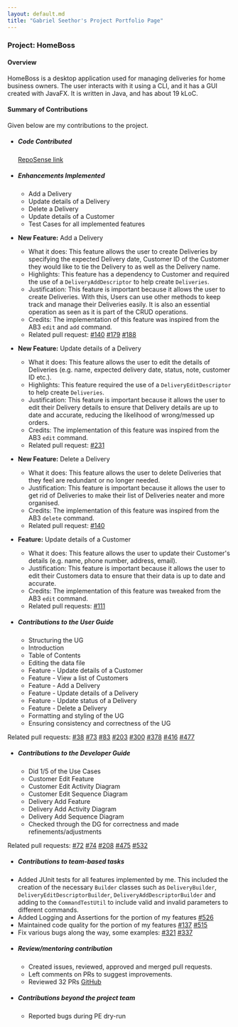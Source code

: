 ```yaml
---
layout: default.md
title: "Gabriel Seethor's Project Portfolio Page"
---
```


### Project: HomeBoss

#### Overview
HomeBoss is a desktop application used for managing deliveries for home business owners.
The user interacts with it using a CLI, and it has a GUI created with JavaFX.
It is written in Java, and has about 19 kLoC.

#### Summary of Contributions
Given below are my contributions to the project.

- ##### Code Contributed
  [RepoSense link](https://nus-cs2103-ay2324s1.github.io/tp-dashboard/?search=gabriel4357&breakdown=false&sort=groupTitle%20dsc&sortWithin=title&since=2023-09-22&timeframe=commit&mergegroup=&groupSelect=groupByRepos)

- ##### Enhancements Implemented
    * Add a Delivery
    * Update details of a Delivery 
    * Delete a Delivery
    * Update details of a Customer
    * Test Cases for all implemented features 

* **New Feature:** Add a Delivery
  * What it does: This feature allows the user to create Deliveries by specifying the expected Delivery date, 
    Customer ID of the Customer they would like to tie the Delivery to as well as the Delivery name.
  * Highlights: This feature has a dependency to Customer and required the use of a `DeliveryAddDescriptor` to help 
    create `Deliveries`.
  * Justification: This feature is important because it allows the user to create Deliveries. With this, Users can 
    use other methods to keep track and manage their Deliveries easily. It is also an essential operation as seen as it is 
    part of the 
    CRUD operations.
  * Credits: The implementation of this feature was inspired from the AB3 `edit` and `add` command.
  * Related pull request: [#140](https://github.com/AY2324S1-CS2103T-T13-3/tp/pull/140)
    [#179](https://github.com/AY2324S1-CS2103T-T13-3/tp/pull/179)
    [#188](https://github.com/AY2324S1-CS2103T-T13-3/tp/pull/188)

* **New Feature:** Update details of a Delivery
  * What it does: This feature allows the user to edit the details of Deliveries (e.g. name, expected delivery date, 
    status, note, customer ID etc.).
  * Highlights: This feature required the use of a `DeliveryEditDescriptor` to help
    create `Deliveries`.
  * Justification:  This feature is important because it allows the user to edit their Delivery details to ensure that
    Delivery details are up to date and accurate, reducing the likelihood of wrong/messed up orders.
  * Credits: The implementation of this feature was inspired from the AB3 `edit` command.
  * Related pull request: [#231](https://github.com/AY2324S1-CS2103T-T13-3/tp/pull/231)

* **New Feature:** Delete a Delivery
  * What it does: This feature allows the user to delete Deliveries that they feel are redundant or no longer needed.
  * Justification: This feature is important because it allows the user to get rid of Deliveries to make their list 
    of Deliveries neater and more organised.
  * Credits: The implementation of this feature was inspired from the AB3 `delete` command.
  * Related pull request: [#140](https://github.com/AY2324S1-CS2103T-T13-3/tp/pull/140)
   

* **Feature:** Update details of a Customer
  * What it does: This feature allows the user to update their Customer's details (e.g. name, phone number, address,
    email).
  * Justification: This feature is important because it allows the user to edit their Customers data to ensure that
    their data is up to date and accurate. 
  * Credits: The implementation of this feature was tweaked from the AB3 `edit` command.
  * Related pull requests: [#111](https://github.com/AY2324S1-CS2103T-T13-3/tp/pull/111)

  
- ##### Contributions to the User Guide
    * Structuring the UG
    * Introduction
    * Table of Contents
    * Editing the data file 
    * Feature - Update details of a Customer
    * Feature - View a list of Customers
    * Feature - Add a Delivery
    * Feature - Update details of a Delivery
    * Feature - Update status of a Delivery
    * Feature - Delete a Delivery
    * Formatting and styling of the UG
    * Ensuring consistency and correctness of the UG 
  
Related pull requests: 
[#38](https://github.com/AY2324S1-CS2103T-T13-3/tp/pull/38)
[#73](https://github.com/AY2324S1-CS2103T-T13-3/tp/pull/73)
[#83](https://github.com/AY2324S1-CS2103T-T13-3/tp/pull/83)
[#203](https://github.com/AY2324S1-CS2103T-T13-3/tp/pull/203) 
[#300](https://github.com/AY2324S1-CS2103T-T13-3/tp/pull/300) 
[#378](https://github.com/AY2324S1-CS2103T-T13-3/tp/pull/378) 
[#416](https://github.com/AY2324S1-CS2103T-T13-3/tp/pull/416) 
[#477](https://github.com/AY2324S1-CS2103T-T13-3/tp/pull/477) 

 

- ##### Contributions to the Developer Guide
    * Did 1/5 of the Use Cases 
    * Customer Edit Feature
    * Customer Edit Activity Diagram 
    * Customer Edit Sequence Diagram
    * Delivery Add Feature
    * Delivery Add Activity Diagram
    * Delivery Add Sequence Diagram
    * Checked through the DG for correctness and made refinements/adjustments

Related pull requests: 
[#72](https://github.com/AY2324S1-CS2103T-T13-3/tp/pull/72)
[#74](https://github.com/AY2324S1-CS2103T-T13-3/tp/pull/74)
[#208](https://github.com/AY2324S1-CS2103T-T13-3/tp/pull/208)
[#475](https://github.com/AY2324S1-CS2103T-T13-3/tp/pull/475)
[#532](https://github.com/AY2324S1-CS2103T-T13-3/tp/pull/532)


- ##### Contributions to team-based tasks
* Added JUnit tests for all features implemented by me. This included the creation of the necessary `Builder`
      classes such as `DeliveryBuilder`, `DeliveryEditDescriptorBuilder`, `DeliveryAddDescriptorBuilder` and adding to
      the `CommandTestUtil` to include valid and invalid parameters to different commands.
* Added Logging and Assertions for the portion of my features
  [#526](https://github.com/AY2324S1-CS2103T-T13-3/tp/pull/526)
* Maintained code quality for the portion of my features
  [#137](https://github.com/AY2324S1-CS2103T-T13-3/tp/pull/137)
  [#515](https://github.com/AY2324S1-CS2103T-T13-3/tp/pull/515)
* Fix various bugs along the way, some examples: [#321](https://github.com/AY2324S1-CS2103T-T13-3/tp/pull/321)
  [#337](https://github.com/AY2324S1-CS2103T-T13-3/tp/pull/337)


- ##### Review/mentoring contribution
    * Created issues, reviewed, approved and merged pull requests.
    * Left comments on PRs to suggest improvements.
    * Reviewed 32 PRs
  [GitHub](https://github.com/AY2324S1-CS2103T-T13-3/tp/pulls?q=is%3Apr+is%3Aclosed+reviewed-by%3A%40me)


- ##### Contributions beyond the project team
    * Reported bugs during PE dry-run
